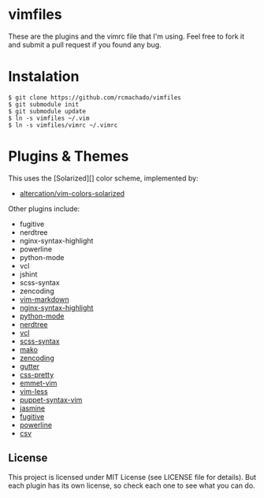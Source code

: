 vimfiles
========

These are the plugins and the vimrc file that I'm using. Feel free to
fork it and submit a pull request if you found any bug.

Instalation
===========

    $ git clone https://github.com/rcmachado/vimfiles
    $ git submodule init
    $ git submodule update
    $ ln -s vimfiles ~/.vim
    $ ln -s vimfiles/vimrc ~/.vimrc

Plugins & Themes
================

This uses the [Solarized][] color scheme, implemented by:

  * [altercation/vim-colors-solarized][]

Other plugins include:

* fugitive
* nerdtree
* nginx-syntax-highlight
* powerline
* python-mode
* vcl
* jshint
* scss-syntax
* zencoding
* [vim-markdown][]
* [nginx-syntax-highlight][]
* [python-mode][]
* [nerdtree][]
* [vcl][]
* [scss-syntax][]
* [mako][]
* [zencoding][]
* [gutter][]
* [css-pretty][]
* [emmet-vim][]
* [vim-less][]
* [puppet-syntax-vim][]
* [jasmine][]
* [fugitive][]
* [powerline][]
* [csv][]

License
-------

This project is licensed under MIT License (see LICENSE file for
details). But each plugin has its own license, so check each one to see
what you can do.

[vim-markdown]: https://github.com/plasticboy/vim-markdown
[altercation/vim-colors-solarized]: https://github.com/altercation/vim-colors-solarized
[nginx-syntax-highlight]: https://github.com/vim-scripts/nginx.vim
[python-mode]: https://github.com/klen/python-mode
[nerdtree]: https://github.com/scrooloose/nerdtree
[vcl]: https://github.com/smerrill/vcl-vim-plugin
[scss-syntax]: https://github.com/cakebaker/scss-syntax.vim
[mako]: https://github.com/vim-scripts/mako.vim
[zencoding]: https://github.com/mattn/zencoding-vim
[gutter]: https://github.com/airblade/vim-gitgutter
[css-pretty]: https://github.com/vim-scripts/Css-Pretty
[emmet-vim]: https://github.com/mattn/emmet-vim
[vim-less]: git@github.com:groenewege/vim-less
[puppet-syntax-vim]: git@github.com:puppetlabs/puppet-syntax-vim
[jshint2]: http://github.com/Shutnik/jshint2.vim
[jasmine]: https://github.com/claco/jasmine.vim
[fugitive]: git@github.com:tpope/vim-fugitive
[powerline]: git@github.com:Lokaltog/powerline
[csv]: https://github.com/chrisbra/csv.vim
